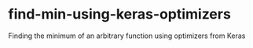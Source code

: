 # find-min-using-keras-optimizers
Finding the minimum of an arbitrary function using optimizers from Keras
